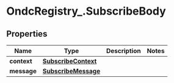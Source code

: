 # OndcRegistry_.SubscribeBody

## Properties
Name | Type | Description | Notes
------------ | ------------- | ------------- | -------------
**context** | [**SubscribeContext**](SubscribeContext.md) |  | 
**message** | [**SubscribeMessage**](SubscribeMessage.md) |  | 
